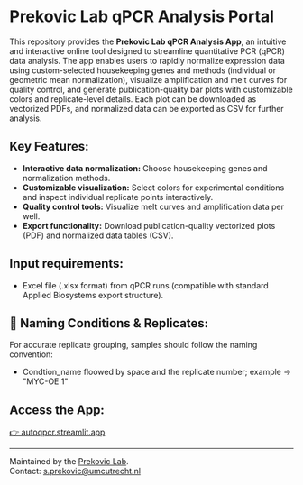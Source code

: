 # Prekovic Lab qPCR Analysis Portal

This repository provides the **Prekovic Lab qPCR Analysis App**, an intuitive and interactive online tool designed to streamline quantitative PCR (qPCR) data analysis. The app enables users to rapidly normalize expression data using custom-selected housekeeping genes and methods (individual or geometric mean normalization), visualize amplification and melt curves for quality control, and generate publication-quality bar plots with customizable colors and replicate-level details. Each plot can be downloaded as vectorized PDFs, and normalized data can be exported as CSV for further analysis.

## Key Features:
- **Interactive data normalization:** Choose housekeeping genes and normalization methods.
- **Customizable visualization:** Select colors for experimental conditions and inspect individual replicate points interactively.
- **Quality control tools:** Visualize melt curves and amplification data per well.
- **Export functionality:** Download publication-quality vectorized plots (PDF) and normalized data tables (CSV).

## Input requirements:
- Excel file (.xlsx format) from qPCR runs (compatible with standard Applied Biosystems export structure).

## 📌 Naming Conditions & Replicates:
For accurate replicate grouping, samples should follow the naming convention:

- Condtion_name floowed by space and the replicate number; example -> "MYC-OE 1"

## Access the App:
[👉 autoqpcr.streamlit.app](https://autoqpcr.streamlit.app/)

---
Maintained by the [Prekovic Lab](https://www.prekovic-lab.org).  
Contact: [s.prekovic@umcutrecht.nl](mailto:s.prekovic@umcutrecht.nl)
